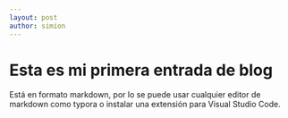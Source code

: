 ```yaml
---
layout: post
author: simion
---
```


# Esta es mi primera entrada de blog

Está en formato markdown, por lo se puede usar cualquier editor de markdown como typora o instalar una extensión para Visual Studio Code.